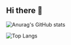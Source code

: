 ## Hi there 👋

![Anurag's GitHub stats](https://github-readme-stats.vercel.app/api?username=Torchman005)  <!-- Github统计卡片 -->

![Top Langs](https://github-readme-stats.vercel.app/api/top-langs/?username=anuraghazra)  <!-- 使用语言统计 -->




<!--
**Torchman005/Torchman005** is a ✨ _special_ ✨ repository because its `README.md` (this file) appears on your GitHub profile.

Here are some ideas to get you started:

- 🔭 I’m currently working on ...
- 🌱 I’m currently learning ...
- 👯 I’m looking to collaborate on ...
- 🤔 I’m looking for help with ...
- 💬 Ask me about ...
- 📫 How to reach me: ...
- 😄 Pronouns: ...
- ⚡ Fun fact: ...
-->
